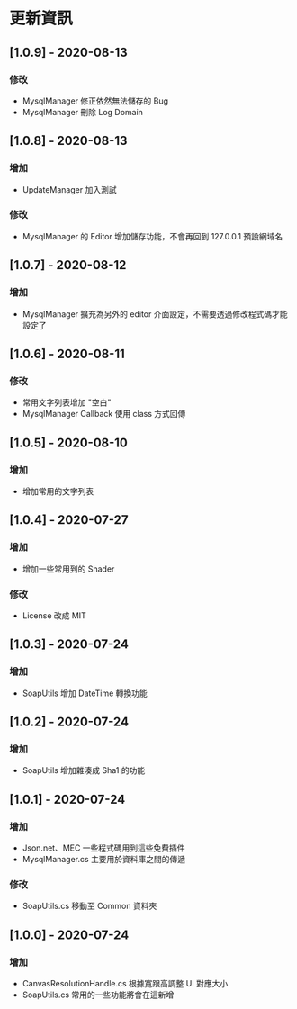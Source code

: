 # 更新資訊

## [1.0.9] - 2020-08-13
### 修改

- MysqlManager 修正依然無法儲存的 Bug
- MysqlManager 刪除 Log Domain

## [1.0.8] - 2020-08-13
### 增加

- UpdateManager 加入測試

### 修改

- MysqlManager 的 Editor 增加儲存功能，不會再回到 127.0.0.1 預設網域名

## [1.0.7] - 2020-08-12
### 增加

- MysqlManager 擴充為另外的 editor 介面設定，不需要透過修改程式碼才能設定了

## [1.0.6] - 2020-08-11
### 修改

- 常用文字列表增加 "空白"
- MysqlManager Callback 使用 class 方式回傳

## [1.0.5] - 2020-08-10
### 增加

- 增加常用的文字列表

## [1.0.4] - 2020-07-27
### 增加

- 增加一些常用到的 Shader

### 修改

- License 改成 MIT

## [1.0.3] - 2020-07-24
### 增加

- SoapUtils 增加 DateTime 轉換功能

## [1.0.2] - 2020-07-24
### 增加

- SoapUtils 增加雜湊成 Sha1 的功能

## [1.0.1] - 2020-07-24
### 增加

- Json.net、MEC 一些程式碼用到這些免費插件
- MysqlManager.cs 主要用於資料庫之間的傳遞

### 修改

- SoapUtils.cs 移動至 Common 資料夾

## [1.0.0] - 2020-07-24
### 增加

- CanvasResolutionHandle.cs 根據寬跟高調整 UI 對應大小
- SoapUtils.cs 常用的一些功能將會在這新增